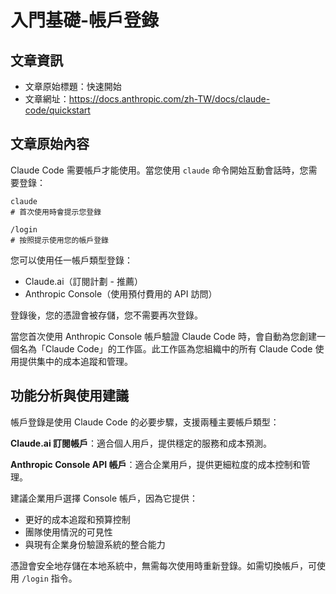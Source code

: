 # 入門基礎-帳戶登錄

## 文章資訊
- 文章原始標題：快速開始
- 文章網址：https://docs.anthropic.com/zh-TW/docs/claude-code/quickstart

## 文章原始內容

Claude Code 需要帳戶才能使用。當您使用 `claude` 命令開始互動會話時，您需要登錄：

```
claude
# 首次使用時會提示您登錄
```

```
/login
# 按照提示使用您的帳戶登錄
```

您可以使用任一帳戶類型登錄：
- Claude.ai（訂閱計劃 - 推薦）
- Anthropic Console（使用預付費用的 API 訪問）

登錄後，您的憑證會被存儲，您不需要再次登錄。

當您首次使用 Anthropic Console 帳戶驗證 Claude Code 時，會自動為您創建一個名為「Claude Code」的工作區。此工作區為您組織中的所有 Claude Code 使用提供集中的成本追蹤和管理。

## 功能分析與使用建議

帳戶登錄是使用 Claude Code 的必要步驟，支援兩種主要帳戶類型：

**Claude.ai 訂閱帳戶**：適合個人用戶，提供穩定的服務和成本預測。

**Anthropic Console API 帳戶**：適合企業用戶，提供更細粒度的成本控制和管理。

建議企業用戶選擇 Console 帳戶，因為它提供：
- 更好的成本追蹤和預算控制
- 團隊使用情況的可見性
- 與現有企業身份驗證系統的整合能力

憑證會安全地存儲在本地系統中，無需每次使用時重新登錄。如需切換帳戶，可使用 `/login` 指令。